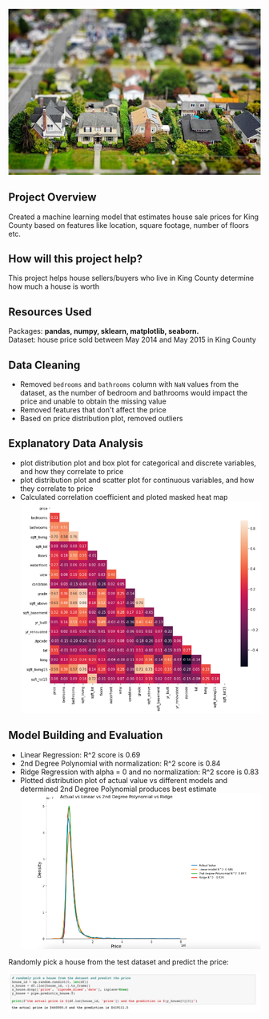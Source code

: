 ![DSSP](https://github.com/M-Theresa/kc_house_price_predict/blob/21ce27d888fe8486fe360f499381e10a881869a0/housing.jpeg)
## Project Overview
Created a machine learning model that estimates house sale prices for King County based on features like location, square footage, number of floors etc.<br/>

## How will this project help?
This project helps house sellers/buyers who live in King County determine how much a house is worth

## Resources Used
Packages: **pandas, numpy, sklearn, matplotlib, seaborn.**<br/>
Dataset: house price sold between May 2014 and May 2015 in King County

## Data Cleaning
* Removed `bedrooms` and `bathrooms` column with `NaN` values from the dataset, as the number of bedroom and bathrooms would impact the price and unable to obtain the missing value
* Removed features that don't affect the price
* Based on price distribution plot, removed outliers

## Explanatory Data Analysis
* plot distribution plot and box plot for categorical and discrete variables, and how they correlate to price
* plot distribution plot and scatter plot for continuous variables, and how they correlate to price
* Calculated correlation coefficient and ploted masked heat map
![heatmap](https://github.com/M-Theresa/kc_house_price_predict/blob/76832c6e84e5db8ea7b949314c736b186f4eea0e/correlation_heat_map_2.png)

## Model Building and Evaluation
* Linear Regression: R^2 score is 0.69
* 2nd Degree Polynomial with normalization: R^2 score is 0.84
* Ridge Regression with alpha = 0 and no normalization: R^2 score is 0.83
* Plotted distribution plot of actual value vs different models and determined 2nd Degree Polynomial produces best estimate
![distribution Plot](https://github.com/M-Theresa/kc_house_price_predict/blob/76832c6e84e5db8ea7b949314c736b186f4eea0e/distribution_plot.png)

Randomly pick a house from the test dataset and predict the price:

![predicted](https://github.com/M-Theresa/kc_house_price_predict/blob/0bf59809870dd6b7ee0fbab51d44f0fec8c3e488/predicted_price.png)
